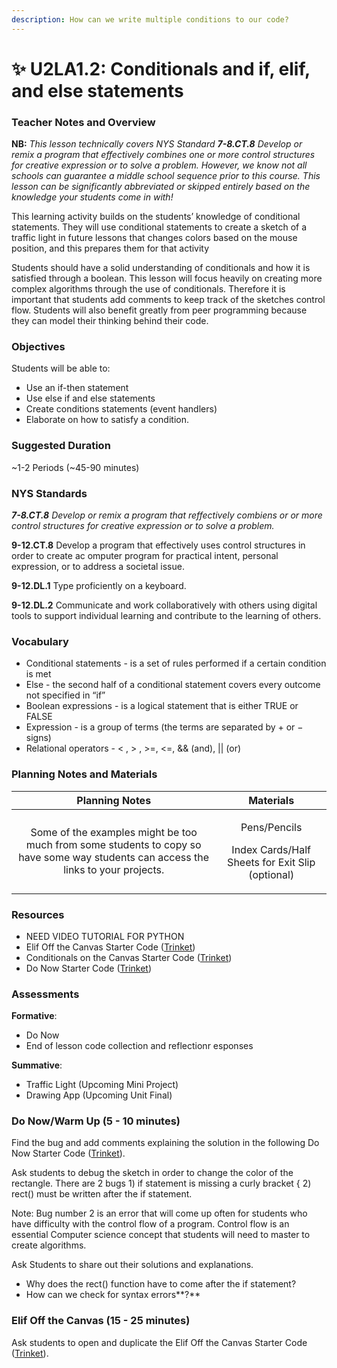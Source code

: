```yaml
---
description: How can we write multiple conditions to our code?
---
```


# ✨ U2LA1.2: Conditionals and if, elif, and else statements

### Teacher Notes and Overview

**NB:** _This lesson technically covers NYS Standard **7-8.CT.8**_ _Develop or remix a program that effectively combines one or more control structures for creative expression or to solve a problem. However, we know not all schools can guarantee a middle school sequence prior to this course. This lesson can be significantly abbreviated or skipped entirely based on the knowledge your students come in with!_

This learning activity builds on the students’ knowledge of conditional statements. They will use conditional statements to create a sketch of a traffic light in future lessons that changes colors based on the mouse position, and this prepares them for that activity

Students should have a solid understanding of conditionals and how it is satisfied through a boolean. This lesson will focus heavily on creating more complex algorithms through the use of conditionals. Therefore it is important that students add comments to keep track of the sketches control flow. Students will also benefit greatly from peer programming because they can model their thinking behind their code.

### Objectives

Students will be able to:

* Use an if-then statement&#x20;
* Use else if and else statements&#x20;
* Create conditions statements (event handlers)&#x20;
* Elaborate on how to satisfy a condition.

### Suggested Duration

\~1-2 Periods (\~45-90 minutes)

### NYS Standards

_**7-8.CT.8** Develop or remix a program that reffectively combiens or or more control structures for creative expression or to solve a problem._

**9-12.CT.8** Develop a program that effectively uses control structures in order to create ac omputer program for practical intent, personal expression, or to address a societal issue.

**9-12.DL.1** Type proficiently on a keyboard.

**9-12.DL.2** Communicate and work collaboratively with others using digital tools to support individual learning and contribute to the learning of others.

### Vocabulary

* Conditional statements - is a set of rules performed if a certain condition is met&#x20;
* Else - the second half of a conditional statement covers every outcome not specified in “if”&#x20;
* Boolean expressions - is a logical statement that is either TRUE or FALSE
* Expression - is a group of terms (the terms are separated by + or − signs)&#x20;
* Relational operators - < , > , >=, <=, && (and), || (or)

### Planning Notes and Materials

|                                                            Planning Notes                                                           |                                     Materials                                     |
| :---------------------------------------------------------------------------------------------------------------------------------: | :-------------------------------------------------------------------------------: |
| Some of the examples might be too much from some students to copy so have some way students can access the links to your projects.  | <p>Pens/Pencils</p><p></p><p>Index Cards/Half Sheets for Exit Slip (optional)</p> |

### Resources

* NEED VIDEO TUTORIAL FOR PYTHON
* Elif Off the Canvas Starter Code ([Trinket](https://trinket.io/python/2eb97c3299))
* Conditionals on the Canvas Starter Code ([Trinket](https://trinket.io/library/trinkets/c53d1a0b5b))
* Do Now Starter Code ([Trinket](https://trinket.io/python/1e78390475))

### Assessments

**Formative**:

* Do Now
* End of lesson code collection and reflectionr esponses

**Summative**:

* Traffic Light (Upcoming Mini Project)
* Drawing App (Upcoming Unit Final)

### Do Now/Warm Up (5 - 10 minutes)

Find the bug and add comments explaining the solution in the following Do Now Starter Code ([Trinket](https://trinket.io/python/1e78390475)).

Ask students to debug the sketch in order to change the color of the rectangle. There are 2 bugs 1) if statement is missing a curly bracket { 2) rect() must be written after the if statement.

Note: Bug number 2 is an error that will come up often for students who have difficulty with the control flow of a program. Control flow is an essential Computer science concept that students will need to master to create algorithms.

Ask Students to share out their solutions and explanations.

* Why does the rect() function have to come after the if statement?&#x20;
* How can we check for syntax errors**?**

### Elif Off the Canvas (15 - 25 minutes)

Ask students to open and duplicate the Elif Off the Canvas Starter Code ([Trinket](https://trinket.io/python/2eb97c3299)).&#x20;

